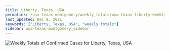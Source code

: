```yaml
---
title: Liberty, Texas, USA
permalink: /usa-texas-montgomery/weekly_totals/usa-texas-liberty-weekly_totals.html
last_updated: Dec 8, 2021
keywords: ["Liberty, Texas, USA", "weekly totals"]
sidebar: usa-texas-montgomery_sidebar
---
```


![Weekly Totals of Confirmed Cases for Liberty, Texas, USA](/covid_tracker/images/graphs/usa-texas-liberty-weekly_totals_graph.png)
